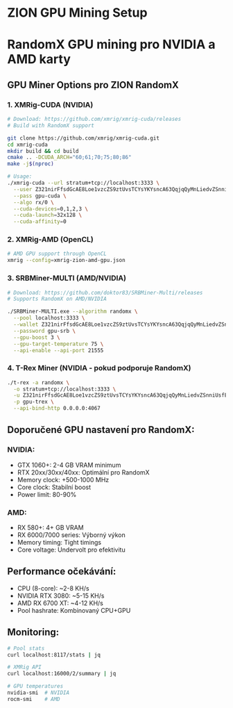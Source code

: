 # ZION GPU Mining Setup
# RandomX GPU mining pro NVIDIA a AMD karty

## GPU Miner Options pro ZION RandomX

### 1. XMRig-CUDA (NVIDIA)
```bash
# Download: https://github.com/xmrig/xmrig-cuda/releases
# Build with RandomX support

git clone https://github.com/xmrig/xmrig-cuda.git
cd xmrig-cuda
mkdir build && cd build
cmake .. -DCUDA_ARCH="60;61;70;75;80;86"
make -j$(nproc)

# Usage:
./xmrig-cuda --url stratum+tcp://localhost:3333 \
  --user Z321nirFfsdGcAE8Loe1vzcZS9ztUvsTCYsYKYsncA63QqjqQyMnLiedvZSnniUsfE93Zdvu5tpkvC2qNVpDf4ot9q1UJUBMap \
  --pass gpu-cuda \
  --algo rx/0 \
  --cuda-devices=0,1,2,3 \
  --cuda-launch=32x128 \
  --cuda-affinity=0
```

### 2. XMRig-AMD (OpenCL)  
```bash
# AMD GPU support through OpenCL
xmrig --config=xmrig-zion-amd-gpu.json
```

### 3. SRBMiner-MULTI (AMD/NVIDIA)
```bash
# Download: https://github.com/doktor83/SRBMiner-Multi/releases
# Supports RandomX on AMD/NVIDIA

./SRBMiner-MULTI.exe --algorithm randomx \
  --pool localhost:3333 \
  --wallet Z321nirFfsdGcAE8Loe1vzcZS9ztUvsTCYsYKYsncA63QqjqQyMnLiedvZSnniUsfE93Zdvu5tpkvC2qNVpDf4ot9q1UJUBMap \
  --password gpu-srb \
  --gpu-boost 3 \
  --gpu-target-temperature 75 \
  --api-enable --api-port 21555
```

### 4. T-Rex Miner (NVIDIA - pokud podporuje RandomX)
```bash
./t-rex -a randomx \
  -o stratum+tcp://localhost:3333 \
  -u Z321nirFfsdGcAE8Loe1vzcZS9ztUvsTCYsYKYsncA63QqjqQyMnLiedvZSnniUsfE93Zdvu5tpkvC2qNVpDf4ot9q1UJUBMap \
  -p gpu-trex \
  --api-bind-http 0.0.0.0:4067
```

## Doporučené GPU nastavení pro RandomX:

### NVIDIA:
- GTX 1060+: 2-4 GB VRAM minimum
- RTX 20xx/30xx/40xx: Optimální pro RandomX
- Memory clock: +500-1000 MHz
- Core clock: Stabilní boost
- Power limit: 80-90%

### AMD:
- RX 580+: 4+ GB VRAM
- RX 6000/7000 series: Výborný výkon
- Memory timing: Tight timings
- Core voltage: Undervolt pro efektivitu

## Performance očekávání:
- CPU (8-core): ~2-8 KH/s
- NVIDIA RTX 3080: ~5-15 KH/s  
- AMD RX 6700 XT: ~4-12 KH/s
- Pool hashrate: Kombinovaný CPU+GPU

## Monitoring:
```bash
# Pool stats
curl localhost:8117/stats | jq

# XMRig API
curl localhost:16000/2/summary | jq

# GPU temperatures
nvidia-smi  # NVIDIA
rocm-smi    # AMD
```